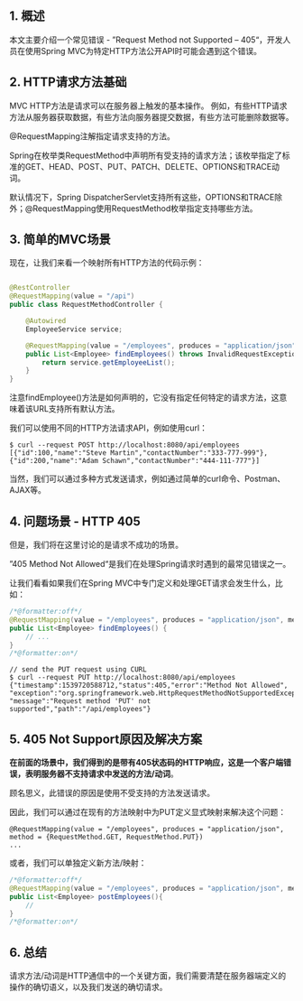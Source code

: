 ## 1. 概述

本文主要介绍一个常见错误 - ”Request Method not Supported – 405“，开发人员在使用Spring MVC为特定HTTP方法公开API时可能会遇到这个错误。

## 2. HTTP请求方法基础

MVC HTTP方法是请求可以在服务器上触发的基本操作。
例如，有些HTTP请求方法从服务器获取数据，有些方法向服务器提交数据，有些方法可能删除数据等。

@RequestMapping注解指定请求支持的方法。

Spring在枚举类RequestMethod中声明所有受支持的请求方法；该枚举指定了标准的GET、HEAD、POST、PUT、PATCH、DELETE、OPTIONS和TRACE动词。

默认情况下，Spring DispatcherServlet支持所有这些，OPTIONS和TRACE除外；@RequestMapping使用RequestMethod枚举指定支持哪些方法。

## 3. 简单的MVC场景

现在，让我们来看一个映射所有HTTP方法的代码示例：

```java

@RestController
@RequestMapping(value = "/api")
public class RequestMethodController {

    @Autowired
    EmployeeService service;

    @RequestMapping(value = "/employees", produces = "application/json")
    public List<Employee> findEmployees() throws InvalidRequestException {
        return service.getEmployeeList();
    }
}
```

注意findEmployee()方法是如何声明的，它没有指定任何特定的请求方法，这意味着该URL支持所有默认方法。

我们可以使用不同的HTTP方法请求API，例如使用curl：

```shell
$ curl --request POST http://localhost:8080/api/employees
[{"id":100,"name":"Steve Martin","contactNumber":"333-777-999"},
{"id":200,"name":"Adam Schawn","contactNumber":"444-111-777"}]
```

当然，我们可以通过多种方式发送请求，例如通过简单的curl命令、Postman、AJAX等。

## 4. 问题场景 - HTTP 405

但是，我们将在这里讨论的是请求不成功的场景。

”405 Method Not Allowed“是我们在处理Spring请求时遇到的最常见错误之一。

让我们看看如果我们在Spring MVC中专门定义和处理GET请求会发生什么，比如：

```java
/*@formatter:off*/
@RequestMapping(value = "/employees", produces = "application/json", method = RequestMethod.GET)
public List<Employee> findEmployees() {
    // ...
}
/*@formatter:on*/
```

```shell
// send the PUT request using CURL
$ curl --request PUT http://localhost:8080/api/employees
{"timestamp":1539720588712,"status":405,"error":"Method Not Allowed",
"exception":"org.springframework.web.HttpRequestMethodNotSupportedException",
"message":"Request method 'PUT' not supported","path":"/api/employees"}
```

## 5. 405 Not Support原因及解决方案

**在前面的场景中，我们得到的是带有405状态码的HTTP响应，这是一个客户端错误，表明服务器不支持请求中发送的方法/动词**。

顾名思义，此错误的原因是使用不受支持的方法发送请求。

因此，我们可以通过在现有的方法映射中为PUT定义显式映射来解决这个问题：

```text
@RequestMapping(value = "/employees", produces = "application/json", method = {RequestMethod.GET, RequestMethod.PUT}) 
...
```

或者，我们可以单独定义新方法/映射：

```java
/*@formatter:off*/
@RequestMapping(value = "/employees", produces = "application/json", method=RequestMethod.PUT)
public List<Employee> postEmployees(){
    //
}
/*@formatter:on*/
```

## 6. 总结

请求方法/动词是HTTP通信中的一个关键方面，我们需要清楚在服务器端定义的操作的确切语义，以及我们发送的确切请求。